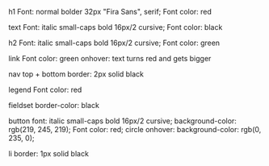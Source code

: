 h1
    Font: normal bolder 32px "Fira Sans", serif;
    Font color: red

text
    Font: italic small-caps bold 16px/2 cursive;
    Font color: black

h2
    Font: italic small-caps bold 16px/2 cursive;
    Font color: green

link
    Font color: green
    onhover: text turns red and gets bigger

nav
    top + bottom border: 2px solid black

legend
    Font color: red

fieldset
    border-color: black

button
    font: italic small-caps bold 16px/2 cursive;
    background-color: rgb(219, 245, 219);
    Font color: red;
    circle
    onhover: background-color: rgb(0, 235, 0);

li
    border: 1px solid black
